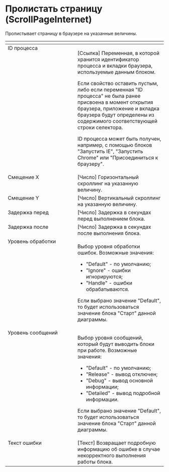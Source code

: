 # Пролистать страницу (ScrollPageInternet)

Пролистывает страницу в браузере на указанные величины.

<table data-header-hidden><thead><tr><th width="257" valign="top"></th><th width="311" valign="top"></th></tr></thead><tbody><tr><td valign="top">ID процесса</td><td valign="top"><p>[Ссылка] Переменная, в которой хранится идентификатор процесса и вкладки браузера, используемые данным блоком. </p><p></p><p>Если свойство оставить пустым, либо если переменная "ID процесса" не была ранее присвоена в момент открытия браузера, приложение и вкладка браузера будут определены из содержимого соответствующей строки селектора. </p><p></p><p>ID процесса может быть получен, например, с помощью блоков "Запустить IE", "Запустить Chrome" или "Присоединиться к браузеру".</p></td></tr><tr><td valign="top">Смещение X</td><td valign="top">[Число] Горизонтальный скроллинг на указанную величину.</td></tr><tr><td valign="top">Смещение Y</td><td valign="top">[Число] Вертикальный скроллинг на указанную величину.</td></tr><tr><td valign="top">Задержка перед</td><td valign="top">[Число] Задержка в секундах перед выполнением блока.</td></tr><tr><td valign="top">Задержка после</td><td valign="top">[Число] Задержка в секундах после выполнения блока.</td></tr><tr><td valign="top">Уровень обработки</td><td valign="top"><p>Выбор уровня обработки ошибок. Возможные значения: </p><ul><li>"Default" - по умолчанию; </li><li>"Ignore" - ошибки игнорируются; </li><li>"Handle" - ошибки обрабатываются. </li></ul><p>Если выбрано значение "Default", то будет использоваться значение блока "Старт" данной диаграммы.</p></td></tr><tr><td valign="top">Уровень сообщений</td><td valign="top"><p>Выбор уровня сообщений, который будут выводить блоки при работе. Возможные значения: </p><ul><li>"Default" - по умолчанию; </li><li>"Release" - вывод отключен; </li><li>"Debug" - вывод основной информации; </li><li>"Detailed" - вывод подробной информации. </li></ul><p>Если выбрано значение "Default", то будет использоваться значение блока "Старт" данной диаграммы.</p></td></tr><tr><td valign="top">Текст ошибки</td><td valign="top">[Текст] Возвращает подробную информацию об ошибке в случае некорректного выполнения работы блока.</td></tr></tbody></table>
